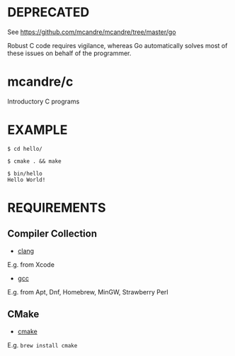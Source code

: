 # DEPRECATED

See https://github.com/mcandre/mcandre/tree/master/go

Robust C code requires vigilance, whereas Go automatically solves most of these issues on behalf of the programmer.

# mcandre/c

Introductory C programs

# EXAMPLE

```
$ cd hello/

$ cmake . && make

$ bin/hello
Hello World!
```

# REQUIREMENTS

## Compiler Collection

* [clang](http://clang.llvm.org/)

E.g. from Xcode

* [gcc](https://gcc.gnu.org/)

E.g. from Apt, Dnf, Homebrew, MinGW, Strawberry Perl

## CMake

* [cmake](https://cmake.org/)

E.g. `brew install cmake`
